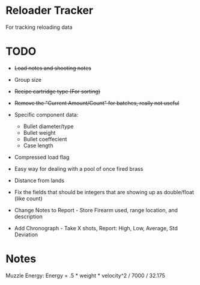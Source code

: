Reloader Tracker
==============
For tracking reloading data


TODO
==============
* ~~Load notes and shooting notes~~
* Group size
* ~~Recipe cartridge type (For sorting)~~
* ~~Remove the "Current Amount/Count" for batches, really not useful~~
* Specific component data:
	* Bullet diameter/type
	* Bullet weight
	* Bullet coeffecient
	* Case length

* Compressed load flag
* Easy way for dealing with a pool of once fired brass
* Distance from lands
* Fix the fields that should be integers that are showing up as double/float (like count)
* Change Notes to Report - Store Firearm used, range location, and description
* Add Chronograph - Take X shots, Report: High, Low, Average, Std Deviation

Notes
==============
Muzzle Energy:
Energy = .5 * weight * velocity^2 / 7000 / 32.175
